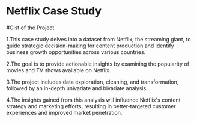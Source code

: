 # Netflix Case Study

#Gist of the Project

1.This case study delves into a dataset from Netflix, the streaming giant, to guide strategic decision-making for content production and identify business growth opportunities across various countries. 

2.The goal is to provide actionable insights by examining the popularity of movies and TV shows available on Netflix. 

3.The project includes data exploration, cleaning, and transformation, followed by an in-depth univariate and bivariate analysis. 

4.The insights gained from this analysis will influence Netflix's content strategy and marketing efforts, resulting in better-targeted customer experiences and improved market penetration.
